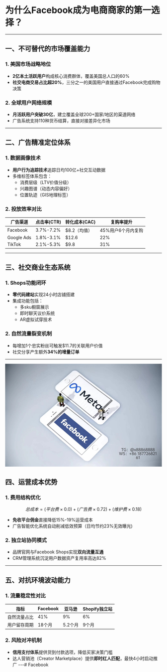 # 为什么Facebook成为电商商家的第一选择？
---
## 一、不可替代的市场覆盖能力
### 1. 美国市场战略地位
- **2亿本土活跃用户**构成核心消费群体，覆盖美国总人口的60%
- **社交电商交易占比超20%**，三分之一的美国用户直接通过Facebook完成购物决策
### 2. 全球用户网络规模
- **月活跃用户突破30亿**，建立覆盖全球200+国家/地区的渠道网络
- 广告系统支持110种货币结算，直接对接差异化市场
---
## 二、广告精准定位体系
### 1. 数据画像技术
- **用户行为追踪技术**追踪日均100亿+社交互动数据
- 多维标签体系包含：
  - 消费层级（LTV价值分级）
  - 兴趣图谱（动态内容偏好）
  - 位置轨迹（GIS地理标签）
### 2. 投放效率对比
| 广告渠道 | 点击率(CTR) | 转化成本(CAC) | 复购率提升 |
|----------|-------------|---------------|------------|
| Facebook | 3.7%-7.2%   | $8.2（均值）  | 45%用户6个月内复购|
| Google Ads| 1.8%-3.1%  | $12.6         | 22%        |
| TikTok   | 2.1%-5.3%   | $9.8          | 31%        |
---
## 三、社交商业生态系统
### 1. Shops功能闭环
- **零代码建站**实现24小时店铺搭建
- 集成功能包括：
  - 多sku橱窗展示
  - 即时聊天议价系统
  - AR虚拟试穿技术
### 2. 自然流量裂变机制
- 每增加1个忠实粉丝可触发$11.7的关联用户价值
- 社交分享产生额外**34%的增量订单**
---
![替代文字](微信图片_20250331131736.jpg)
## 四、运营成本优势
### 1. 费用结构优化
$$
总成本= (平台费×0.0) + (广告费×0.72) + (维护费×0.18)
$$
- **免收平台佣金**直接降低15%-19%运营成本
- 广告智能优化系统自动削减低效预算（日均节约23%无效曝光)
### 2. 独立站协同模式
- 品牌官网与Facebook Shops实现**双向流量互通**
- CRM管理系统沉淀用户数据资产复用率高达82%
---
## 五、对抗环境波动能力
### 1. 流量稳定性对比
| 指标         | Facebook | 亚马逊 | Shopify独立站 |
|--------------|----------|--------|---------------|
| 自然流量占比 | 41%      | 9%     | 6%            |
| 用户留存周期 | 18个月   | 5.2个月| 9个月         |
### 2. 风险对冲机制
- **信用支付体系**提供货到付款选项，降低买家决策门槛
- 达人营销池（Creator Marketplace）提供**即时红人匹配**，最快4小时启动推广
---# Facebook
